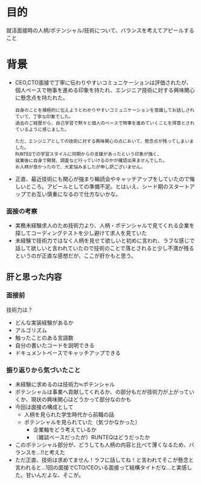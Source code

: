 # 目的
就活面接時の人柄/ポテンシャル/技術について、バランスを考えてアピールすること

# 背景
- CEO,CTO面接で丁寧に伝わりやすいコミュニケーションは評価されたが、個人ペースで物事を進める印象を持たれ、エンジニア技術に対する興味関心に懸念点を持たれた。
  ```
  自身のことを積極的に伝えようとわかりやすいコミュニケーションを意識してお話しされていて、丁寧な印象でした。
  過去のご経歴から、自己学習で黙々と個人のペースで物事を進めていくことを得意とされているように感じました。

  ただ、エンジニアとしての技術に対する興味関心の点において、懸念点が残ってしまいました。
  RUNTEQでの学習スタイルに同期からの支援があったという印象が強く、
  就業後に自身で開発、調査など行っていけるのかが確認出来ませんでした。
  お人柄が良かったので、大変悩みましたが申し訳ございません。
  ```
- 正直、最近技術にも関心が強まり輪読会やキャッチアップをしていたので悔しいところ。アピールとしての準備不足。とはいえ、シード期のスタートアップでお互い慎重になるので仕方ないかな。

### 面接の考察
- 実務未経験求人のため技術力より、人柄・ポテンシャルで見てくれる企業を探してコーディングテストを少し避けて求人を見ていた
- 未経験で技術力ではなく人柄を見せて欲しいと初めに言われ、ラフな感じで話して欲しいと言われていたので技術のことで落とされると少し不満が残るというのが正直な感想だが、ここが肝かもと思う。
## 肝と思った内容
### 面接前
技術力は？
- どんな実装経験があるか
- アルゴリズム
- 触ったことのある言語数
- 自分の書いたコードを説明できる
- ドキュメントベースでキャッチアップできる

### 振り返りから気づいたこと
- 未経験に求めるのは技術力≒ポテンシャル
- ポテンシャルは事業へ貢献してくれるか、の部分もだが技術力が上がっていくか、現状の興味関心はどうかって部分なのかも
- 今回は面接の構成として
  - 人柄を見られた学生時代から前職の話
  - ポテンシャルを見られていた（気づかなかった）
    - 企業軸をどう考えているか
    - （雑談ベースだったが）RUNTEQはどうだったか
- このポテンシャル部分が、どうしても人柄の内容と比べて薄くなるため、バランスを...!!と考えた
- ただ正直、技術は求めてません！ラフに話してね！と言われてそこが懸念と言われると...1回の面接でCTO/CEOいる面接って結構タイトだな...と実感した。甘いんだよな、そこが。
